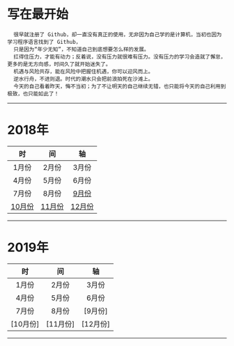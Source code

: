 # 写在最开始
```
  很早就注册了 Github，却一直没有真正的使用，无非因为自己学的是计算机，当初也因为学习程序语言找到了 Github，
  只是因为“年少无知”，不知道自己到底想要怎么样的发展。
  扛得住压力，才能有动力；反着说，没有压力就很难有压力。没有压力的学习会造就了懈怠，更多的是无方向感，时间久了就开始迷失了。
  机遇与风险共存，能在风险中把握住机遇，你可以迎风而上。
  逆水行舟，不进则退。时代的潮水只会把前浪拍死在沙滩上。
  今天的自己看着昨天，悔不当初；为了不让明天的自己继续无错，也只能将今天的自己利用到极致，也只能如此了！
```

---
#    2018年
|时|间|轴|
|:---:|:---:|:---:|
|1月份|2月份|3月份|
|4月份|5月份|6月份|
|7月份|8月份|[9月份](https://github.com/queenta/goddog/blob/master/Sep.md)|
|[10月份](https://github.com/queenta/goddog/blob/master/Oct.md)|[11月份](https://github.com/queenta/goddog/blob/master/Nov.md)|[12月份](https://github.com/queenta/goddog/blob/master/Dec.md)|
---

#    2019年
|时|间|轴|
|:---:|:---:|:---:|
|1月份|2月份|3月份|
|4月份|5月份|6月份|
|7月份|8月份|[9月份]|
|[10月份]|[11月份]|[12月份]|
---
